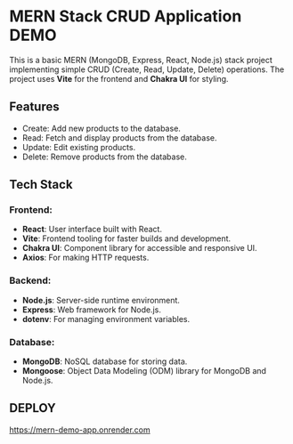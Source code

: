 # MERN Stack CRUD Application DEMO

This is a basic MERN (MongoDB, Express, React, Node.js) stack project implementing simple CRUD (Create, Read, Update, Delete) operations. The project uses **Vite** for the frontend and **Chakra UI** for styling.

## Features

- Create: Add new products to the database.
- Read: Fetch and display products from the database.
- Update: Edit existing products.
- Delete: Remove products from the database.

## Tech Stack

### Frontend:
- **React**: User interface built with React.
- **Vite**: Frontend tooling for faster builds and development.
- **Chakra UI**: Component library for accessible and responsive UI.
- **Axios**: For making HTTP requests.

### Backend:
- **Node.js**: Server-side runtime environment.
- **Express**: Web framework for Node.js.
- **dotenv**: For managing environment variables.

### Database:
- **MongoDB**: NoSQL database for storing data.
- **Mongoose**: Object Data Modeling (ODM) library for MongoDB and Node.js.

## DEPLOY
https://mern-demo-app.onrender.com
